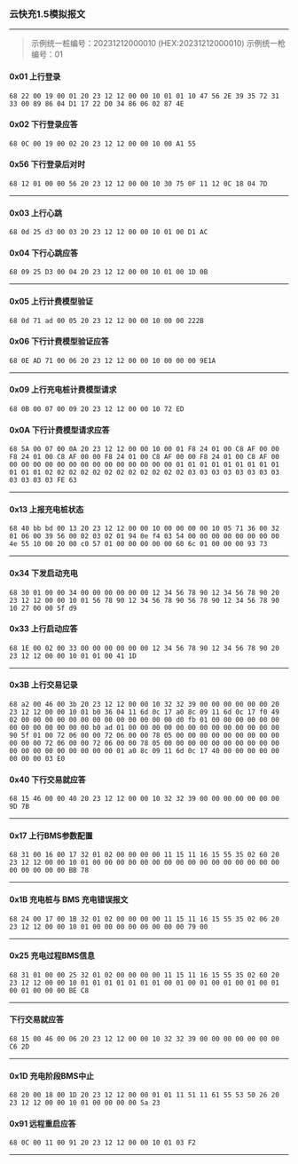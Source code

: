 ### 云快充1.5模拟报文

---

> 示例统一桩编号：20231212000010 (HEX:20231212000010)
> 示例统一枪编号：01

#### 0x01 上行登录
`68 22 00 19 00 01 20 23 12 12 00 00 10 01 01 10 47 56 2E 39 35 72 31 33 00 89 86 04 D1 17 22 D0 34 86 06 02 87 4E` 
#### 0x02 下行登录应答
`68 0C 00 19 00 02 20 23 12 12 00 00 10 00 A1 55`
#### 0x56 下行登录后对时
`68 12 01 00 00 56 20 23 12 12 00 00 10 30 75 0F 11 12 0C 18 04 7D `

---

#### 0x03 上行心跳
`68 0d 25 d3 00 03 20 23 12 12 00 00 10 01 00 D1 AC`
#### 0x04 下行心跳应答
`68 09 25 D3 00 04 20 23 12 12 00 00 10 01 00 1D 0B`

---

#### 0x05 上行计费模型验证
`68 0d 71 ad 00 05 20 23 12 12 00 00 10 00 00 222B`
#### 0x06 下行计费模型验证应答
`68 0E AD 71 00 06 20 23 12 12 00 00 10 00 00 00 9E1A`

---

#### 0x09 上行充电桩计费模型请求
`68 0B 00 07 00 09 20 23 12 12 00 00 10 72 ED`
#### 0x0A 下行计费模型请求应答
`68 5A 00 07 00 0A 20 23 12 12 00 00 10 00 01 F8 24 01 00 C8 AF 00 00 F8 24 01 00 C8 AF 00 00 F8 24 01 00 C8 AF 00 00 F8 24 01 00 C8 AF 00 00 00 00 00 00 00 00 00 00 00 00 00 00 00 01 01 01 01 01 01 01 01 01 01 01 01 02 02 02 02 02 02 02 02 02 02 02 02 03 03 03 03 03 03 03 03 03 03 03 03 FE 63`

---

#### 0x13 上报充电桩状态
`68 40 bb bd 00 13 20 23 12 12 00 00 10 00 00 00 00 10 05 71 36 00 32 01 06 00 39 56 00 02 03 02 01 94 0e f4 03 54 00 00 00 00 00 00 00 00 4e 55 10 00 20 00 c0 57 01 00 00 00 00 00 60 6c 01 00 00 00 93 73`

---

#### 0x34 下发启动充电
`68 30 01 00 00 34 00 00 00 00 00 00 12 34 56 78 90 12 34 56 78 90 20 23 12 12 00 00 10 01 56 78 90 12 34 56 78 90 56 78 90 12 34 56 78 90 10 27 00 00 5f d9`
#### 0x33 上行启动应答
`68 1E 00 02 00 33 00 00 00 00 00 00 12 34 56 78 90 12 34 56 78 90 20 23 12 12 00 00 10 01 01 00 41 1D`

---

#### 0x3B 上行交易记录
`68 a2 00 46 00 3b 20 23 12 12 00 00 10 32 32 39 00 00 00 00 00 00 20 23 12 12 00 00 10 01 b0 36 04 11 6d 0c 17 a0 8c 09 11 6d 0c 17 f0 49 02 00 00 00 00 00 00 00 00 00 00 00 00 00 d0 fb 01 00 00 00 00 00 00 00 00 00 00 00 00 00 b0 ad 01 00 00 00 00 00 00 00 00 00 00 00 00 00 90 5f 01 00 72 06 00 00 72 06 00 00 78 05 00 00 00 00 00 00 00 00 00 00 00 00 72 06 00 00 72 06 00 00 78 05 00 00 00 00 00 00 00 00 00 00 00 00 00 00 00 00 00 00 00 01 a0 8c 09 11 6d 0c 17 40 00 00 00 00 00 00 00 00 03 E0`

#### 0x40 下行交易就应答
`68 15 46 00 00 40 20 23 12 12 00 00 10 32 32 39 00 00 00 00 00 00 00 9D 7B`

---

#### 0x17 上行BMS参数配置
`68 31 00 16 00 17 32 01 02 00 00 00 00 11 15 11 16 15 55 35 02 60 20 23 12 12 00 00 10 01 00 00 00 00 00 00 00 00 00 00 00 00 00 00 00 00 00 00 00 00 00 BB 78`

---

#### 0x1B 充电桩与 BMS 充电错误报文
`68 24 00 17 00 1B 32 01 02 00 00 00 00 11 15 11 16 15 55 35 02 06 20 23 12 12 00 00 10 01 00 00 00 00 00 00 00 00 79 00`

---

#### 0x25 充电过程BMS信息
`68 31 01 00 00 25 32 01 02 00 00 00 00 11 15 11 16 15 55 35 02 60 20 23 12 12 00 00 10 01 01 01 01 01 01 01 00 01 00 01 00 01 00 01 00 01 00 01 00 00 00 BE C8`

---
#### 下行交易就应答
`68 15 00 46 00 06 20 23 12 12 00 00 10 32 32 39 00 00 00 00 00 00 00 C6 2D `

---
#### 0x1D 充电阶段BMS中止
`68 20 00 18 00 1D 20 23 12 12 00 00 01 01 11 51 11 61 55 53 50 26 20 23 12 12 00 00 10 01 00 00 00 00 5a 23`


#### 0x91 远程重启应答
`68 0C 00 11 00 91 20 23 12 12 00 00 10 01 03 F2`

---


